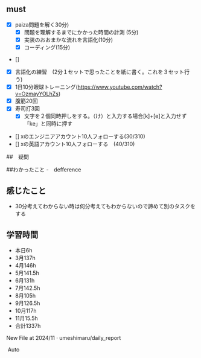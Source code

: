 
## must
- [x] paiza問題を解く30分)
  - [x] 問題を理解するまでにかかった時間の計測 (5分)
  - [x] 実装のおおまかな流れを言語化(10分)
  - [x] コーディング(15分)
- [] 
- [x] 言語化の練習　(2分１セットで思ったことを紙に書く。これを３セット行う)
- [x] 1日10分眼球トレーニング(https://www.youtube.com/watch?v=OzmayYOLhZs)
- [x] 腹筋20回
- [x] 寿司打3回
  - [x] 文字を２個同時押しをする。（け）と入力する場合[k]+[e]と入力せず「ke」と同時に押す
- [] xのエンジニアアカウント10人フォローする(30/310)
- [] xの英語アカウント10人フォローする　(40/310)
     

##　疑問



##わかったこと
-　defference



## 感じたこと
- 30分考えてわからない時は何分考えてもわからないので諦めて別のタスクをする

## 学習時間
  - 本日6h
  - 3月137h
  - 4月146h
  - 5月141.5h
  - 6月131h
  - 7月142.5h
  - 8月105h
  - 9月126.5h
  - 10月117h
  - 11月15.5h
  - 合計1337h
    





New File at 2024/11 · umeshimaru/daily_report







​
Auto
 
